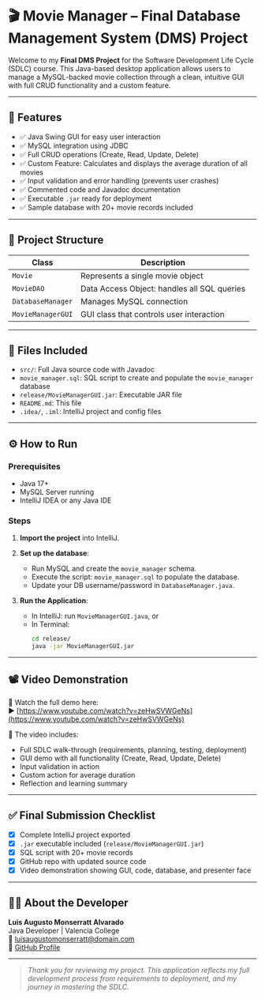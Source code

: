 # 🎬 Movie Manager – Final Database Management System (DMS) Project

Welcome to my **Final DMS Project** for the Software Development Life Cycle (SDLC) course. This Java-based desktop application allows users to manage a MySQL-backed movie collection through a clean, intuitive GUI with full CRUD functionality and a custom feature.

---

## 📌 Features

- ✅ Java Swing GUI for easy user interaction  
- ✅ MySQL integration using JDBC  
- ✅ Full CRUD operations (Create, Read, Update, Delete)  
- ✅ Custom Feature: Calculates and displays the average duration of all movies  
- ✅ Input validation and error handling (prevents user crashes)  
- ✅ Commented code and Javadoc documentation  
- ✅ Executable `.jar` ready for deployment  
- ✅ Sample database with 20+ movie records included  

---

## 🧱 Project Structure

| Class | Description |
|-------|-------------|
| `Movie` | Represents a single movie object |
| `MovieDAO` | Data Access Object: handles all SQL queries |
| `DatabaseManager` | Manages MySQL connection |
| `MovieManagerGUI` | GUI class that controls user interaction |

---

## 📂 Files Included

- `src/`: Full Java source code with Javadoc  
- `movie_manager.sql`: SQL script to create and populate the `movie_manager` database  
- `release/MovieManagerGUI.jar`: Executable JAR file  
- `README.md`: This file  
- `.idea/`, `.iml`: IntelliJ project and config files  

---

## ⚙️ How to Run

### Prerequisites
- Java 17+
- MySQL Server running
- IntelliJ IDEA or any Java IDE

### Steps

1. **Import the project** into IntelliJ.
2. **Set up the database**:
   - Run MySQL and create the `movie_manager` schema.
   - Execute the script: `movie_manager.sql` to populate the database.
   - Update your DB username/password in `DatabaseManager.java`.

3. **Run the Application**:
   - In IntelliJ: run `MovieManagerGUI.java`, or  
   - In Terminal:
     ```bash
     cd release/
     java -jar MovieManagerGUI.jar
     ```

---

## 📽️ Video Demonstration

🎥 Watch the full demo here:  
▶️ [https://www.youtube.com/watch?v=zeHwSVWGeNs](https://www.youtube.com/watch?v=zeHwSVWGeNs)

📌 The video includes:
- Full SDLC walk-through (requirements, planning, testing, deployment)
- GUI demo with all functionality (Create, Read, Update, Delete)
- Input validation in action
- Custom action for average duration
- Reflection and learning summary

---

## ✅ Final Submission Checklist

- [x] Complete IntelliJ project exported  
- [x] `.jar` executable included (`release/MovieManagerGUI.jar`)  
- [x] SQL script with 20+ movie records  
- [x] GitHub repo with updated source code  
- [x] Video demonstration showing GUI, code, database, and presenter face  

---

## 👨‍💻 About the Developer

**Luis Augusto Monserratt Alvarado**  
Java Developer | Valencia College  
📧 luisaugustomonserratt@domain.com  
🔗 [GitHub Profile](https://github.com/luismonserratt)

---

> *Thank you for reviewing my project. This application reflects my full development process from requirements to deployment, and my journey in mastering the SDLC.*

